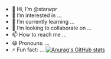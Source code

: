 - 👋 Hi, I’m @starwpr
- 👀 I’m interested in ...
- 🌱 I’m currently learning ...
- 💞️ I’m looking to collaborate on ...
- 📫 How to reach me ...
- 😄 Pronouns: ...
- ⚡ Fun fact: ...
[![Anurag's GitHub stats](https://github-readme-stats.vercel.app/api?username=starwpr)](https://github.com/anuraghazra/github-readme-stats)


<!---
starwpr/starwpr is a ✨ special ✨ repository because its `README.md` (this file) appears on your GitHub profile.
You can click the Preview link to take a look at your changes.
--->
